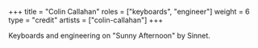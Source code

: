 +++
title = "Colin Callahan"
roles = ["keyboards", "engineer"]
weight = 6
type = "credit"
artists = ["colin-callahan"]
+++

Keyboards and engineering on "Sunny Afternoon" by Sinnet.
